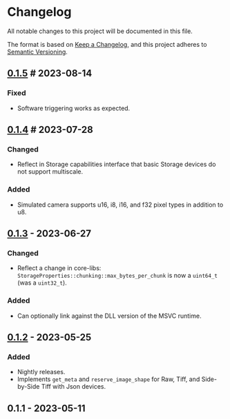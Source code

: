# Changelog

All notable changes to this project will be documented in this file.

The format is based on [Keep a Changelog](https://keepachangelog.com/en/1.0.0/),
and this project adheres to [Semantic Versioning](https://semver.org/spec/v2.0.0.html).

## [0.1.5](https://github.com/acquire-project/acquire-driver-common/compare/v0.1.4...v0.1.5) # 2023-08-14

### Fixed

- Software triggering works as expected.

## [0.1.4](https://github.com/acquire-project/acquire-driver-common/compare/v0.1.3...v0.1.4) # 2023-07-28

### Changed

- Reflect in Storage capabilities interface that basic Storage devices do not support multiscale.

### Added

- Simulated camera supports u16, i8, i16, and f32 pixel types in addition to u8. 

## [0.1.3](https://github.com/acquire-project/acquire-driver-common/compare/v0.1.2...v0.1.3) - 2023-06-27

### Changed

- Reflect a change in core-libs: `StorageProperties::chunking::max_bytes_per_chunk` is now a `uint64_t` (was
  a `uint32_t`).

### Added

- Can optionally link against the DLL version of the MSVC runtime. 

## [0.1.2](https://github.com/acquire-project/acquire-driver-common/compare/v0.1.1...v0.1.2) - 2023-05-25

### Added

- Nightly releases.
- Implements `get_meta` and `reserve_image_shape` for Raw, Tiff, and Side-by-Side Tiff with Json devices.

## 0.1.1 - 2023-05-11
